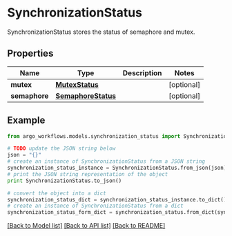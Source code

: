 # SynchronizationStatus

SynchronizationStatus stores the status of semaphore and mutex.

## Properties

Name | Type | Description | Notes
------------ | ------------- | ------------- | -------------
**mutex** | [**MutexStatus**](MutexStatus.md) |  | [optional] 
**semaphore** | [**SemaphoreStatus**](SemaphoreStatus.md) |  | [optional] 

## Example

```python
from argo_workflows.models.synchronization_status import SynchronizationStatus

# TODO update the JSON string below
json = "{}"
# create an instance of SynchronizationStatus from a JSON string
synchronization_status_instance = SynchronizationStatus.from_json(json)
# print the JSON string representation of the object
print SynchronizationStatus.to_json()

# convert the object into a dict
synchronization_status_dict = synchronization_status_instance.to_dict()
# create an instance of SynchronizationStatus from a dict
synchronization_status_form_dict = synchronization_status.from_dict(synchronization_status_dict)
```
[[Back to Model list]](../README.md#documentation-for-models) [[Back to API list]](../README.md#documentation-for-api-endpoints) [[Back to README]](../README.md)


